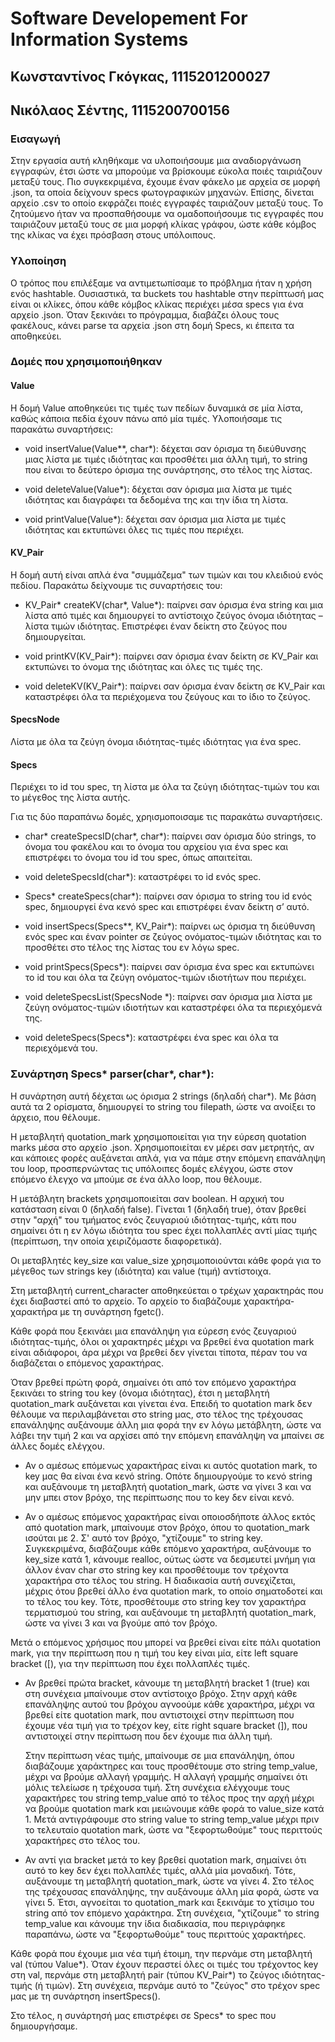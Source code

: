 # Software Developement For Information Systems

## Kωνσταντίνος Γκόγκας, 1115201200027
## Νικόλαος Σέντης, 1115200700156

### Εισαγωγή

Στην εργασία αυτή κληθήκαμε να υλοποιήσουμε μια αναδιοργάνωση εγγραφών, έτσι ώστε να μπορούμε να βρίσκουμε εύκολα ποιές ταιριάζουν μεταξύ τους. Πιο συγκεκριμένα, έχουμε έναν φάκελο με αρχεία σε μορφή .json, τα οποία δείχνουν specs φωτογραφικών μηχανών. Επίσης, δίνεται αρχείο .csv το οποίο εκφράζει ποιές εγγραφές ταιριάζουν μεταξύ τους. Το ζητούμενο ήταν να προσπαθήσουμε να ομαδοποιήσουμε τις εγγραφές που ταιριάζουν μεταξύ τους σε μια μορφή κλίκας γράφου, ώστε κάθε κόμβος της κλίκας να έχει πρόσβαση στους υπόλοιπους.

### Υλοποίηση

Ο τρόπος που επιλέξαμε να αντιμετωπίσαμε το πρόβλημα ήταν η χρήση ενός hashtable. Ουσιαστικά, τα buckets του hashtable στην περίπτωσή μας είναι οι κλίκες, όπου κάθε κόμβος κλίκας περιέχει μέσα specs για ένα αρχείο .json. Όταν ξεκινάει το πρόγραμμα, διαβάζει όλους τους φακέλους, κάνει parse τα αρχεία .json στη δομή Specs, κι έπειτα τα αποθηκεύει.

### Δομές που χρησιμοποιήθηκαν

#### Value

Η δομή Value αποθηκεύει τις τιμές των πεδίων δυναμικά σε μία λίστα, καθώς κάποια πεδία έχουν πάνω από μία τιμές. Υλοποιήσαμε τις παρακάτω συναρτήσεις:

  * void insertValue(Value**, char*): δέχεται σαν όρισμα τη διεύθυνσης μιας λίστα με τιμές ιδιότητας και προσθέτει μια άλλη τιμή, το string που είναι το δεύτερο όρισμα της συνάρτησης, στο τέλος της λίστας.

  * void deleteValue(Value*): δέχεται σαν όρισμα μια λίστα με τιμές ιδιότητας και διαγράφει τα δεδομένα της και την ίδια τη λίστα.

  * void printValue(Value*): δέχεται σαν όρισμα μια λίστα με τιμές ιδιότητας και εκτυπώνει όλες τις τιμές που περιέχει.

#### KV_Pair

  Η δομή αυτή είναι απλά ένα "συμμάζεμα" των τιμών και του κλειδιού ενός πεδίου. Παρακάτω δείχνουμε τις συναρτήσεις του:

  * KV_Pair* createKV(char*, Value*): παίρνει σαν όρισμα ένα string και μια λίστα από τιμές και δημιουργεί το αντίστοιχο ζεύγος όνομα ιδιότητας – λίστα τιμών ιδιότητας. Επιστρέφει έναν δείκτη στο ζεύγος που δημιουργείται.

  * void printKV(KV_Pair*): παίρνει σαν όρισμα έναν δείκτη σε KV_Pair και εκτυπώνει το όνομα της ιδιότητας και όλες τις τιμές της.

  * void deleteKV(KV_Pair*): παίρνει σαν όρισμα έναν δείκτη σε KV_Pair και καταστρέφει όλα τα περιέχομενα του ζεύγους και το ίδιο το ζεύγος.

#### SpecsNode
  
  Λίστα με όλα τα ζεύγη όνομα ιδιότητας-τιμές ιδιότητας για ένα spec.

#### Specs

  Περιέχει το id του spec, τη λίστα με όλα τα ζεύγη ιδιότητας-τιμών του και το μέγεθος της λίστα αυτής.
  
  Για τις δύο παραπάνω δομές, χρηισμοποισαμε τις παρακάτω συναρτήσεις.

  * char* createSpecsID(char*, char*): παίρνει σαν όρισμα δύο strings, το όνομα του φακέλου και το όνομα του αρχείου για ένα spec και επιστρέφει το όνομα του id του spec, όπως απαιτείται.

  * void deleteSpecsId(char*): καταστρέφει το id ενός spec.

  *  Specs* createSpecs(char*): παίρνει σαν όρισμα το string του id ενός spec, δημιουργεί ένα κενό spec και επιστρέφει έναν δείκτη σ’ αυτό.

  *  void insertSpecs(Specs**, KV_Pair*): παίρνει ως όρισμα τη διεύθυνση ενός spec και έναν pointer σε ζεύγος ονόματος-τιμών ιδιότητας και το προσθέτει στο τέλος της λίστας του εν λόγω spec.

  *  void printSpecs(Specs*): παίρνει σαν όρισμα ένα spec και εκτυπώνει το id του και όλα τα ζεύγη ονόματος-τιμών ιδιοτήτων που περιέχει.

  *  void deleteSpecsList(SpecsNode *): παίρνει σαν όρισμα μια λίστα με ζεύγη ονόματος-τιμών ιδιοτήτων και καταστρέφει όλα τα περιεχόμενά της.

  *  void deleteSpecs(Specs*): καταστρέφει ένα spec και όλα τα περιεχόμενά του.


### Συνάρτηση Specs* parser(char*, char*):

Η συνάρτηση αυτή δέχεται ως όρισμα 2 strings (δηλαδή char*). Με βάση αυτά τα 2 ορίσματα, δημιουργεί το string του filepath, ώστε να ανοίξει το άρχειο, που θέλουμε.

Η μεταβλητή quotation_mark χρησιμοποιείται για την εύρεση quotation marks μέσα στο αρχείο .json. Χρησιμοποιείται εν μέρει σαν μετρητής, αν και κάποιες φορές αυξάνεται απλά, για να πάμε στην επόμενη επανάληψη του loop, προσπερνώντας τις υπόλοιπες δομές ελέγχου, ώστε στον επόμενο έλεγχο να μπούμε σε ένα άλλο loop, που θέλουμε.

Η μετάβλητη brackets χρησιμοποιείται σαν boolean. Η αρχική του κατάσταση είναι 0 (δηλαδή false). Γίνεται 1 (δηλαδή true), όταν βρεθεί στην "αρχή" του τμήματος ενός ζευγαριού ιδιότητας-τιμής, κάτι που σημαίνει ότι η εν λόγω ιδιότητα του spec έχει πολλαπλές αντί μίας τιμής (περίπτωση, την οποία χειριζόμαστε διαφορετικά).

Oι μεταβλητές key_size και value_size χρησιμοποιούνται κάθε φορά για το μέγεθος των strings key (ιδιότητα) και value (τιμή) αντίστοιχα.

Στη μεταβλητή current_character αποθηκεύεται ο τρέχων χαρακτηράς που έχει διαβαστεί από το αρχείο. Το αρχείο το διαβάζουμε χαρακτήρα-χαρακτήρα με τη συνάρτηση fgetc().

Κάθε φορά που ξεκινάει μια επανάληψη για εύρεση ενός ζευγαριού ιδιότητας-τιμής, όλοι οι χαρακτηρές μέχρι να βρεθεί ένα quotation mark είναι αδιάφοροι, άρα μέχρι να βρεθεί δεν γίνεται τίποτα, πέραν του να διαβάζεται ο επόμενος χαρακτήρας.

Όταν βρεθεί πρώτη φορά, σημαίνει ότι από τον επόμενο χαρακτήρα ξεκινάει το string του key (όνομα ιδιότητας), έτσι η μεταβλητή quotation_mark αυξάνεται και γίνεται ένα. Επειδή το quotation mark δεν θέλουμε να περιλαμβάνεται στο string μας, στο τέλος της τρέχουσας επανάληψης αυξάνουμε άλλη μια φορά την εν λόγω μετάβλητη, ώστε να λάβει την τιμή 2 και να αρχίσει από την επόμενη επανάληψη να μπαίνει σε άλλες δομές ελέγχου.

  *  Αν ο αμέσως επόμενως χαρακτήρας είναι κι αυτός quotation mark, το key μας θα είναι ένα κενό string. Οπότε δημιουργούμε το κενό string και αυξάνουμε τη μεταβλητή quotation_mark, ώστε να γίνει 3 και να μην μπει στον βρόχο, της περίπτωσης που το key δεν είναι κενό.

  *  Αν ο αμέσως επόμενος χαρακτήρας είναι οποιοσδήποτε άλλος εκτός από quotation mark, μπαίνουμε στον βρόχο, όπου το quotation_mark ισούται με 2. Σ' αυτό τον βρόχο, "χτίζουμε" το string key. Συγκεκριμένα, διαβάζουμε κάθε επόμενο χαρακτήρα, αυξάνουμε το key_size κατά 1, κάνουμε realloc, ούτως ώστε να δεσμευτεί μνήμη για άλλον έναν char στο string key και προσθέτουμε τον τρέχοντα χαρακτήρα στο τέλος του string. Η διαδικασία αυτή συνεχίζεται, μέχρις ότου βρεθεί άλλο ένα quotation mark, το οποίο σηματοδοτεί και το τέλος του key. Τότε, προσθέτουμε στο string key τον χαρακτήρα τερματισμού του string, και αυξάνουμε τη μεταβλητή quotation_mark, ώστε να γίνει 3 και να βγούμε από τον βρόχο.

Μετά ο επόμενος χρήσιμος που μπορεί να βρεθεί είναι είτε πάλι quotation mark, για την περίπτωση που η τιμή του key είναι μία, είτε left square bracket ([), για την περίπτωση που έχει πολλαπλές τιμές.

  *  Αν βρεθεί πρώτα bracket, κάνουμε τη μεταβλητή bracket 1 (true) και στη συνέχεια μπαίνουμε στον αντίστοιχο βρόχο. Στην αρχή κάθε επανάληψης αυτού του βρόχου αγνοούμε κάθε χαρακτήρα, μέχρι να βρεθεί είτε quotation mark, που αντιστοιχεί στην περίπτωση που έχουμε νέα τιμή για το τρέχον key, είτε right square bracket (]), που αντιστοιχεί στην περίπτωση που δεν έχουμε πια άλλη τιμή.

     Στην περίπτωση νέας τιμής, μπαίνουμε σε μια επανάληψη, όπου διαβάζουμε χαράκτηρες και τους προσθέτουμε στο string temp_value, μέχρι να βρούμε αλλαγή γραμμής. Η αλλαγή γραμμής σημαίνει ότι μόλις τελείωσε η τρέχουσα τιμή. Στη συνέχεια ελέγχουμε τους χαρακτήρες του string temp_value από το τέλος προς την αρχή μέχρι να βρούμε quotation mark και μειώνουμε κάθε φορά το value_size κατά 1. Μετά αντιγράφουμε στο string value το string temp_value μέχρι πριν το τελευταίο quotation mark, ώστε να "ξεφορτωθούμε" τους περιττούς χαρακτήρες στο τέλος του.

  *  Αν αντί για bracket μετά το key βρεθεί quotation mark, σημαίνει ότι αυτό το key δεν έχει πολλαπλές τιμές, αλλά μία μοναδική. Τότε, αυξάνουμε τη μεταβλητή quotation_mark, ώστε να γίνει 4. Στο τέλος της τρέχουσας επανάληψης, την αυξάνουμε άλλη μία φορά, ώστε να γίνει 5. Έτσι, αγνοείται το quotation_mark και ξεκινάμε το χτίσιμο του string από τον επόμενο χαράκτηρα. Στη συνέχεια, "χτίζουμε" το string temp_value και κάνουμε την ίδια διαδικασία, που περιγράφηκε παραπάνω, ώστε να "ξεφορτωθούμε" τους περιττούς χαρακτήρες.

Κάθε φορά που έχουμε μια νέα τιμή έτοιμη, την περνάμε στη μεταβλητή val (τύπου Value*). Όταν έχουν περαστεί όλες οι τιμές του τρέχοντος key στη val, περνάμε στη μεταβλητή pair (τύπου KV_Pair*) το ζεύγος ιδιότητας-τιμής (ή τιμών). Στη συνέχεια, περνάμε αυτό το "ζεύγος" στο τρέχον spec μας με τη συνάρτηση insertSpecs().

Στο τέλος, η συνάρτησή μας επιστρέφει σε Specs* το spec που δημιουργήσαμε.
